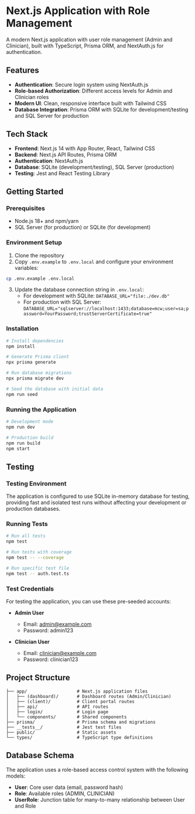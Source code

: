 # Next.js Application with Role Management

A modern Next.js application with user role management (Admin and Clinician), built with TypeScript, Prisma ORM, and NextAuth.js for authentication.

## Features

- **Authentication**: Secure login system using NextAuth.js
- **Role-based Authorization**: Different access levels for Admin and Clinician roles
- **Modern UI**: Clean, responsive interface built with Tailwind CSS
- **Database Integration**: Prisma ORM with SQLite for development/testing and SQL Server for production

## Tech Stack

- **Frontend**: Next.js 14 with App Router, React, Tailwind CSS
- **Backend**: Next.js API Routes, Prisma ORM
- **Authentication**: NextAuth.js
- **Database**: SQLite (development/testing), SQL Server (production)
- **Testing**: Jest and React Testing Library

## Getting Started

### Prerequisites

- Node.js 18+ and npm/yarn
- SQL Server (for production) or SQLite (for development)

### Environment Setup

1. Clone the repository
2. Copy `.env.example` to `.env.local` and configure your environment variables:

```bash
cp .env.example .env.local
```

3. Update the database connection string in `.env.local`:
   - For development with SQLite: `DATABASE_URL="file:./dev.db"`
   - For production with SQL Server: `DATABASE_URL="sqlserver://localhost:1433;database=mcw;user=sa;password=YourPassword;trustServerCertificate=true"`

### Installation

```bash
# Install dependencies
npm install

# Generate Prisma client
npx prisma generate

# Run database migrations
npx prisma migrate dev

# Seed the database with initial data
npm run seed
```

### Running the Application

```bash
# Development mode
npm run dev

# Production build
npm run build
npm start
```

## Testing

### Testing Environment

The application is configured to use SQLite in-memory database for testing, providing fast and isolated test runs without affecting your development or production databases.

### Running Tests

```bash
# Run all tests
npm test

# Run tests with coverage
npm test -- --coverage

# Run specific test file
npm test -- auth.test.ts
```

### Test Credentials

For testing the application, you can use these pre-seeded accounts:

- **Admin User**
  - Email: admin@example.com
  - Password: admin123

- **Clinician User**
  - Email: clinician@example.com
  - Password: clinician123

## Project Structure

```
├── app/                   # Next.js application files
│   ├── (dashboard)/       # Dashboard routes (Admin/Clinician)
│   ├── (client)/          # Client portal routes
│   ├── api/               # API routes
│   ├── login/             # Login page
│   └── components/        # Shared components
├── prisma/                # Prisma schema and migrations
├── __tests__/             # Jest test files
├── public/                # Static assets
└── types/                 # TypeScript type definitions
```

## Database Schema

The application uses a role-based access control system with the following models:

- **User**: Core user data (email, password hash)
- **Role**: Available roles (ADMIN, CLINICIAN)
- **UserRole**: Junction table for many-to-many relationship between User and Role
